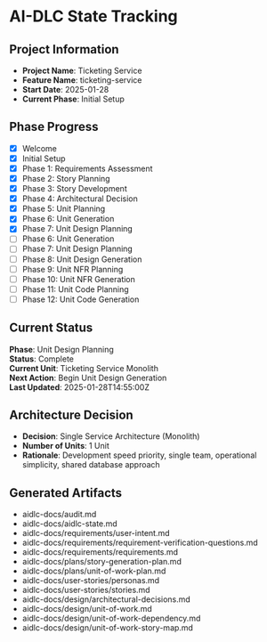 # AI-DLC State Tracking

## Project Information
- **Project Name**: Ticketing Service
- **Feature Name**: ticketing-service
- **Start Date**: 2025-01-28
- **Current Phase**: Initial Setup

## Phase Progress
- [x] Welcome
- [x] Initial Setup
- [x] Phase 1: Requirements Assessment
- [x] Phase 2: Story Planning
- [x] Phase 3: Story Development
- [x] Phase 4: Architectural Decision
- [x] Phase 5: Unit Planning
- [x] Phase 6: Unit Generation
- [x] Phase 7: Unit Design Planning
- [ ] Phase 6: Unit Generation
- [ ] Phase 7: Unit Design Planning
- [ ] Phase 8: Unit Design Generation
- [ ] Phase 9: Unit NFR Planning
- [ ] Phase 10: Unit NFR Generation
- [ ] Phase 11: Unit Code Planning
- [ ] Phase 12: Unit Code Generation

## Current Status
**Phase**: Unit Design Planning  
**Status**: Complete  
**Current Unit**: Ticketing Service Monolith  
**Next Action**: Begin Unit Design Generation  
**Last Updated**: 2025-01-28T14:55:00Z

## Architecture Decision
- **Decision**: Single Service Architecture (Monolith)
- **Number of Units**: 1 Unit
- **Rationale**: Development speed priority, single team, operational simplicity, shared database approach

## Generated Artifacts
- aidlc-docs/audit.md
- aidlc-docs/aidlc-state.md
- aidlc-docs/requirements/user-intent.md
- aidlc-docs/requirements/requirement-verification-questions.md
- aidlc-docs/requirements/requirements.md
- aidlc-docs/plans/story-generation-plan.md
- aidlc-docs/plans/unit-of-work-plan.md
- aidlc-docs/user-stories/personas.md
- aidlc-docs/user-stories/stories.md
- aidlc-docs/design/architectural-decisions.md
- aidlc-docs/design/unit-of-work.md
- aidlc-docs/design/unit-of-work-dependency.md
- aidlc-docs/design/unit-of-work-story-map.md
